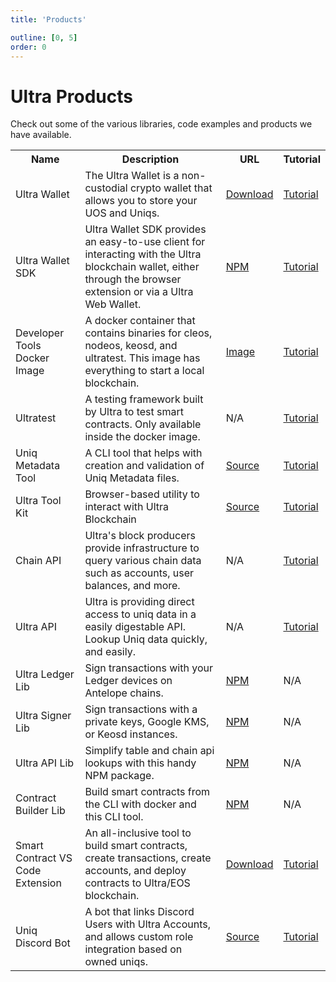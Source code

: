 ```yaml
---
title: 'Products'

outline: [0, 5]
order: 0
---
```


# Ultra Products

Check out some of the various libraries, code examples and products we have available.

<table>
    <tbody>
        <tr>
            <th>Name</th>
            <th>Description</th>
            <th>URL</th>
            <th>Tutorial</th>
        </tr>
        <tr>
            <td>Ultra Wallet</td>
            <td>The Ultra Wallet is a non-custodial crypto wallet that allows you to store your UOS and Uniqs.</td>
            <td><a href="https://chromewebstore.google.com/detail/ultra-wallet/kjjebdkfeagdoogagbhepmbimaphnfln">Download</a></td>
            <td><a href="./ultra-wallet/index">Tutorial</a></td>
        </tr>
        <tr>
            <td>Ultra Wallet SDK</td>
            <td>Ultra Wallet SDK provides an easy-to-use client for interacting with the Ultra blockchain wallet, either through the browser extension or via a Ultra Web Wallet.</td>
            <td><a href="https://www.npmjs.com/package/@ultraos/wallet-sdk">NPM</a></td>
            <td><a href="./ultra-wallet-sdk/index">Tutorial</a></td>
        </tr>
        <tr>
            <td>Developer Tools Docker Image</td>
            <td>A docker container that contains binaries for cleos, nodeos, keosd, and ultratest. This image has everything to start a local blockchain.</td>
            <td><a href="https://quay.io/repository/ultra.io/3rdparty-devtools?tab=tags&tag=latest">Image</a></td>
            <td><a href="../tutorials/docker/getting-started">Tutorial</a></td>
        </tr>
        <tr>
            <td>Ultratest</td>
            <td>A testing framework built by Ultra to test smart contracts. Only available inside the docker image.</td>
            <td>N/A</td>
            <td><a href="./ultratest/index">Tutorial</a></td>
        </tr>
        <tr>
            <td>Uniq Metadata Tool</td>
            <td>A CLI tool that helps with creation and validation of Uniq Metadata files.</td>
            <td><a href="https://github.com/ultraio/metadata-tool">Source</a></td>
            <td><a href="./uniq-metadata-tool/index">Tutorial</a></td>
        </tr>
        <tr>
            <td>Ultra Tool Kit</td>
            <td>Browser-based utility to interact with Ultra Blockchain</td>
            <td><a href="https://github.com/ultraio/ultra-tool-kit">Source</a></td>
            <td><a href="./ultra-tool-kit/index">Tutorial</a></td>
        </tr>
        <tr>
            <td>Chain API</td>
            <td>Ultra's block producers provide infrastructure to query various chain data such as accounts, user balances, and more.</td>
            <td>N/A</td>
            <td><a href="./chain-api/index">Tutorial</a></td>
        </tr>
        <tr>
            <td>Ultra API</td>
            <td>Ultra is providing direct access to uniq data in a easily digestable API. Lookup Uniq data quickly, and easily.</td>
            <td>N/A</td>
            <td><a href="./nft-api/introduction">Tutorial</a></td>
        </tr>
        <tr>
            <td>Ultra Ledger Lib</td>
            <td>Sign transactions with your Ledger devices on Antelope chains.</td>
            <td><a href="https://www.npmjs.com/package/@ultraos/ultra-ledger-lib">NPM</a></td>
            <td>N/A</td>
        </tr>
        <tr>
            <td>Ultra Signer Lib</td>
            <td>Sign transactions with a private keys, Google KMS, or Keosd instances.</td>
            <td><a href="https://www.npmjs.com/package/@ultraos/ultra-signer-lib">NPM</a></td>
            <td>N/A</td>
        </tr>
        <tr>
            <td>Ultra API Lib</td>
            <td>Simplify table and chain api lookups with this handy NPM package.</td>
            <td><a href="https://www.npmjs.com/package/@ultraos/ultra-api-lib">NPM</a></td>
            <td>N/A</td>
        </tr>
        <tr>
            <td>Contract Builder Lib</td>
            <td>Build smart contracts from the CLI with docker and this CLI tool.</td>
            <td><a href="https://www.npmjs.com/package/@ultraos/contract-builder">NPM</a></td>
            <td>N/A</td>
        </tr>
        <tr>
            <td>Smart Contract VS Code Extension</td>
            <td>An all-inclusive tool to build smart contracts, create transactions, create accounts, and deploy contracts to Ultra/EOS blockchain.</td>
            <td><a href="https://marketplace.visualstudio.com/items?itemName=ultraio.ultra-cpp">Download</a></td>
            <td><a href="../tutorials/smart-contracts/compile.md">Tutorial</a></td>
        </tr>
        <tr>
            <td>Uniq Discord Bot</td>
            <td>A bot that links Discord Users with Ultra Accounts, and allows custom role integration based on owned uniqs.</td>
            <td><a href="https://github.com/ultraio/ultra-discord-uniq-roles-bot">Source</a></td>
            <td><a href="./uniq-discord-bot/index">Tutorial</a></td>
        </tr>
    </tbody>
</table>
